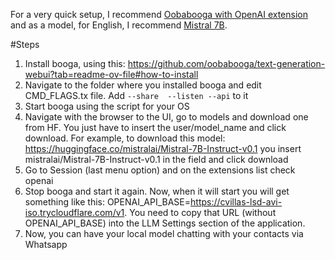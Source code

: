 For a very quick setup, I recommend [Oobabooga with OpenAI extension](https://github.com/oobabooga/text-generation-webui/wiki/12-%E2%80%90-OpenAI-API) 
and as a model, for English, I recommend [Mistral 7B](https://huggingface.co/mistralai/Mistral-7B-v0.1).

#Steps

1. Install booga, using this: https://github.com/oobabooga/text-generation-webui?tab=readme-ov-file#how-to-install
2. Navigate to the folder where you installed booga and edit CMD_FLAGS.tx file. Add `--share  --listen --api` to it
3. Start booga using the script for your OS
4. Navigate with the browser to the UI, go to models and download one from HF. You just have to insert the user/model_name and click download. For example, to download this model: https://huggingface.co/mistralai/Mistral-7B-Instruct-v0.1 you insert mistralai/Mistral-7B-Instruct-v0.1 in the field and click download
5. Go to Session (last menu option) and on the extensions list check openai
6. Stop booga and start it again. Now, when it will start you will get something like this: OPENAI_API_BASE=https://cvillas-lsd-avi-iso.trycloudflare.com/v1. You need to copy that URL (without OPENAI_API_BASE) into the LLM Settings section of the application.
7. Now, you can have your local model chatting with your contacts via Whatsapp
